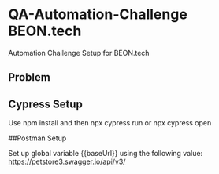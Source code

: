 # QA-Automation-Challenge BEON.tech

Automation Challenge Setup for BEON.tech

## Problem

## Cypress Setup

Use npm install and then npx cypress run or npx cypress open

##Postman Setup

Set up global variable {{baseUrl}} using the following value: https://petstore3.swagger.io/api/v3/
